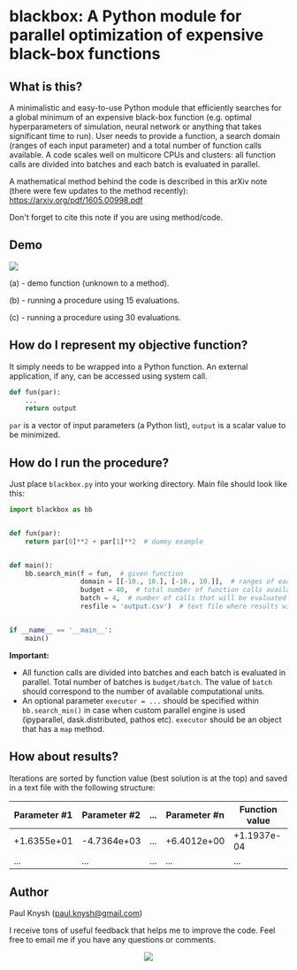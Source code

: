 # blackbox: A Python module for parallel optimization of expensive black-box functions

## What is this?

A minimalistic and easy-to-use Python module that efficiently searches for a global minimum of an expensive black-box function (e.g. optimal hyperparameters of simulation, neural network or anything that takes significant time to run). User needs to provide a function, a search domain (ranges of each input parameter) and a total number of function calls available. A code scales well on multicore CPUs and clusters: all function calls are divided into batches and each batch is evaluated in parallel.

A mathematical method behind the code is described in this arXiv note (there were few updates to the method recently): https://arxiv.org/pdf/1605.00998.pdf

Don't forget to cite this note if you are using method/code.

## Demo

<img src="http://i.imgur.com/kkagLKR.png">

(a) - demo function (unknown to a method).

(b) - running a procedure using 15 evaluations.

(c) - running a procedure using 30 evaluations.

## How do I represent my objective function?

It simply needs to be wrapped into a Python function. An external application, if any, can be accessed using system call.
```python
def fun(par):
    ...
    return output
```
`par` is a vector of input parameters (a Python list), `output` is a scalar value to be minimized.

## How do I run the procedure?

Just place `blackbox.py` into your working directory. Main file should look like this:
```python
import blackbox as bb


def fun(par):
    return par[0]**2 + par[1]**2  # dummy example


def main():
    bb.search_min(f = fun,  # given function
                  domain = [[-10., 10.], [-10., 10.]],  # ranges of each parameter
                  budget = 40,  # total number of function calls available
                  batch = 4,  # number of calls that will be evaluated in parallel
                  resfile = 'output.csv')  # text file where results will be saved


if __name__ == '__main__':
    main()
```
**Important:**
* All function calls are divided into batches and each batch is evaluated in parallel. Total number of batches is `budget/batch`. The value of `batch` should correspond to the number of available computational units.
* An optional parameter `executor = ...` should be specified within `bb.search_min()` in case when custom parallel engine is used (ipyparallel, dask.distributed, pathos etc). `executor` should be an object that has a `map` method.

## How about results?

Iterations are sorted by function value (best solution is at the top) and saved in a text file with the following structure:

Parameter #1 | Parameter #2 | ... | Parameter #n | Function value
--- | --- | --- | --- | ---
+1.6355e+01 | -4.7364e+03 | ... | +6.4012e+00 | +1.1937e-04
... | ... | ... | ... | ...

## Author

Paul Knysh (paul.knysh@gmail.com)

I receive tons of useful feedback that helps me to improve the code. Feel free to email me if you have any questions or comments.

<p align="center">
  <img src="http://i.imgur.com/De7yibS.png">
</p>
